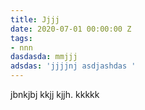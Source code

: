 ```yaml
---
title: Jjjj
date: 2020-07-01 00:00:00 Z
tags:
- nnn
dasdasda: mmjjj
adsdas: 'jjjjnj asdjashdas '
---
```


jbnkjbj kkjj kjjh. kkkkk